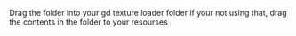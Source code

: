 Drag the folder into your gd texture loader folder
if your not using that, drag the contents in the folder to your resourses
